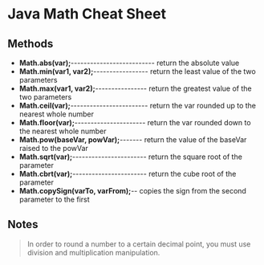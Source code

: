 # Java Math Cheat Sheet

## Methods
* **Math.abs(var);**-------------------------- return the absolute value
* **Math.min(var1, var2);**----------------- return the least value of the two parameters
* **Math.max(var1, var2);**---------------- return the greatest value of the two parameters
* **Math.ceil(var);**------------------------ return the var rounded up to the nearest whole number
* **Math.floor(var);**---------------------- return the var rounded down to the nearest whole number
* **Math.pow(baseVar, powVar);**------- return the value of the baseVar raised to the powVar
* **Math.sqrt(var);**----------------------- return the square root of the parameter
* **Math.cbrt(var);**----------------------- return the cube root of the parameter
* **Math.copySign(varTo, varFrom);**-- copies the sign from the second parameter to the first

## Notes
> In order to round a number to a certain decimal point, you must use division and
multiplication manipulation.